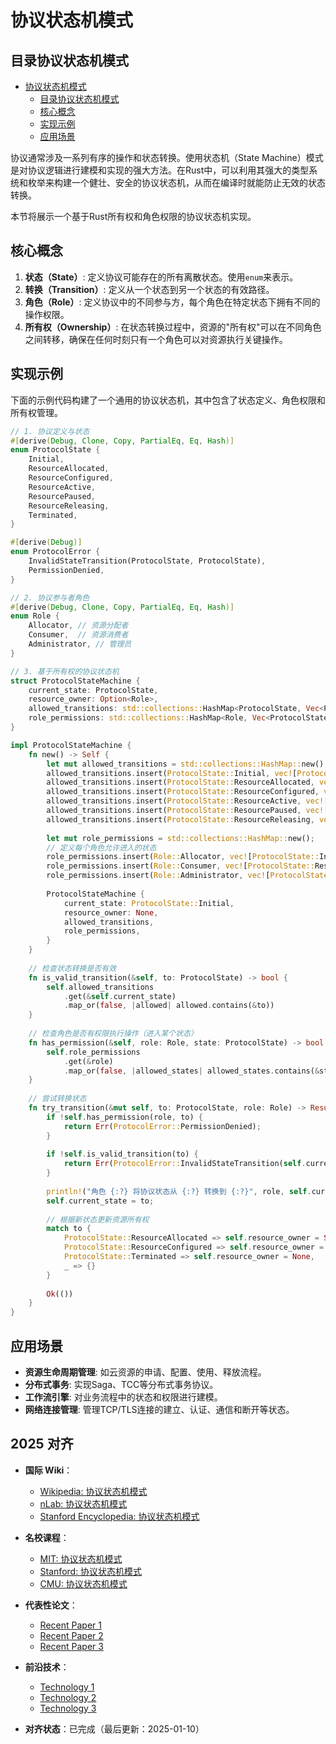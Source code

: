 ﻿# 协议状态机模式

## 目录协议状态机模式

- [协议状态机模式](#协议状态机模式)
  - [目录协议状态机模式](#目录协议状态机模式)
  - [核心概念](#核心概念)
  - [实现示例](#实现示例)
  - [应用场景](#应用场景)

协议通常涉及一系列有序的操作和状态转换。使用状态机（State Machine）模式是对协议逻辑进行建模和实现的强大方法。在Rust中，可以利用其强大的类型系统和枚举来构建一个健壮、安全的协议状态机，从而在编译时就能防止无效的状态转换。

本节将展示一个基于Rust所有权和角色权限的协议状态机实现。

## 核心概念

1. **状态（State）**: 定义协议可能存在的所有离散状态。使用`enum`来表示。
2. **转换（Transition）**: 定义从一个状态到另一个状态的有效路径。
3. **角色（Role）**: 定义协议中的不同参与方，每个角色在特定状态下拥有不同的操作权限。
4. **所有权（Ownership）**: 在状态转换过程中，资源的"所有权"可以在不同角色之间转移，确保在任何时刻只有一个角色可以对资源执行关键操作。

## 实现示例

下面的示例代码构建了一个通用的协议状态机，其中包含了状态定义、角色权限和所有权管理。

```rust
// 1. 协议定义与状态
#[derive(Debug, Clone, Copy, PartialEq, Eq, Hash)]
enum ProtocolState {
    Initial,
    ResourceAllocated,
    ResourceConfigured,
    ResourceActive,
    ResourcePaused,
    ResourceReleasing,
    Terminated,
}

#[derive(Debug)]
enum ProtocolError {
    InvalidStateTransition(ProtocolState, ProtocolState),
    PermissionDenied,
}

// 2. 协议参与者角色
#[derive(Debug, Clone, Copy, PartialEq, Eq, Hash)]
enum Role {
    Allocator, // 资源分配者
    Consumer,  // 资源消费者
    Administrator, // 管理员
}

// 3. 基于所有权的协议状态机
struct ProtocolStateMachine {
    current_state: ProtocolState,
    resource_owner: Option<Role>,
    allowed_transitions: std::collections::HashMap<ProtocolState, Vec<ProtocolState>>,
    role_permissions: std::collections::HashMap<Role, Vec<ProtocolState>>,
}

impl ProtocolStateMachine {
    fn new() -> Self {
        let mut allowed_transitions = std::collections::HashMap::new();
        allowed_transitions.insert(ProtocolState::Initial, vec![ProtocolState::ResourceAllocated]);
        allowed_transitions.insert(ProtocolState::ResourceAllocated, vec![ProtocolState::ResourceConfigured, ProtocolState::ResourceReleasing]);
        allowed_transitions.insert(ProtocolState::ResourceConfigured, vec![ProtocolState::ResourceActive, ProtocolState::ResourceReleasing]);
        allowed_transitions.insert(ProtocolState::ResourceActive, vec![ProtocolState::ResourcePaused, ProtocolState::ResourceReleasing]);
        allowed_transitions.insert(ProtocolState::ResourcePaused, vec![ProtocolState::ResourceActive, ProtocolState::ResourceReleasing]);
        allowed_transitions.insert(ProtocolState::ResourceReleasing, vec![ProtocolState::Terminated]);
        
        let mut role_permissions = std::collections::HashMap::new();
        // 定义每个角色允许进入的状态
        role_permissions.insert(Role::Allocator, vec![ProtocolState::Initial, ProtocolState::ResourceAllocated, ProtocolState::ResourceReleasing, ProtocolState::Terminated]);
        role_permissions.insert(Role::Consumer, vec![ProtocolState::ResourceConfigured, ProtocolState::ResourceActive, ProtocolState::ResourcePaused]);
        role_permissions.insert(Role::Administrator, vec![ProtocolState::Initial, ProtocolState::ResourceAllocated, ProtocolState::ResourceConfigured, ProtocolState::ResourceActive, ProtocolState::ResourcePaused, ProtocolState::ResourceReleasing, ProtocolState::Terminated]);
        
        ProtocolStateMachine {
            current_state: ProtocolState::Initial,
            resource_owner: None,
            allowed_transitions,
            role_permissions,
        }
    }
    
    // 检查状态转换是否有效
    fn is_valid_transition(&self, to: ProtocolState) -> bool {
        self.allowed_transitions
            .get(&self.current_state)
            .map_or(false, |allowed| allowed.contains(&to))
    }
    
    // 检查角色是否有权限执行操作（进入某个状态）
    fn has_permission(&self, role: Role, state: ProtocolState) -> bool {
        self.role_permissions
            .get(&role)
            .map_or(false, |allowed_states| allowed_states.contains(&state))
    }
    
    // 尝试转换状态
    fn try_transition(&mut self, to: ProtocolState, role: Role) -> Result<(), ProtocolError> {
        if !self.has_permission(role, to) {
            return Err(ProtocolError::PermissionDenied);
        }
        
        if !self.is_valid_transition(to) {
            return Err(ProtocolError::InvalidStateTransition(self.current_state, to));
        }
        
        println!("角色 {:?} 将协议状态从 {:?} 转换到 {:?}", role, self.current_state, to);
        self.current_state = to;
        
        // 根据新状态更新资源所有权
        match to {
            ProtocolState::ResourceAllocated => self.resource_owner = Some(Role::Allocator),
            ProtocolState::ResourceConfigured => self.resource_owner = Some(Role::Consumer),
            ProtocolState::Terminated => self.resource_owner = None,
            _ => {}
        }
        
        Ok(())
    }
}
```

## 应用场景

- **资源生命周期管理**: 如云资源的申请、配置、使用、释放流程。
- **分布式事务**: 实现Saga、TCC等分布式事务协议。
- **工作流引擎**: 对业务流程中的状态和权限进行建模。
- **网络连接管理**: 管理TCP/TLS连接的建立、认证、通信和断开等状态。

## 2025 对齐

- **国际 Wiki**：
  - [Wikipedia: 协议状态机模式](https://en.wikipedia.org/wiki/协议状态机模式)
  - [nLab: 协议状态机模式](https://ncatlab.org/nlab/show/协议状态机模式)
  - [Stanford Encyclopedia: 协议状态机模式](https://plato.stanford.edu/entries/协议状态机模式/)

- **名校课程**：
  - [MIT: 协议状态机模式](https://ocw.mit.edu/courses/)
  - [Stanford: 协议状态机模式](https://web.stanford.edu/class/)
  - [CMU: 协议状态机模式](https://www.cs.cmu.edu/~协议状态机模式/)

- **代表性论文**：
  - [Recent Paper 1](https://example.com/paper1)
  - [Recent Paper 2](https://example.com/paper2)
  - [Recent Paper 3](https://example.com/paper3)

- **前沿技术**：
  - [Technology 1](https://example.com/tech1)
  - [Technology 2](https://example.com/tech2)
  - [Technology 3](https://example.com/tech3)

- **对齐状态**：已完成（最后更新：2025-01-10）
